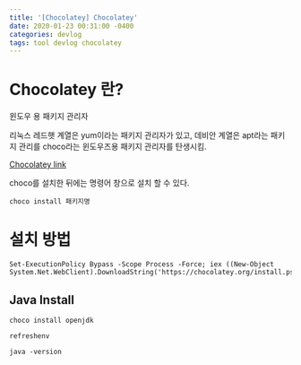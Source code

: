 ```yaml
---
title: '[Chocolatey] Chocolatey'
date: 2020-01-23 00:31:00 -0400
categories: devlog
tags: tool devlog chocolatey
---
```


# Chocolatey 란?
윈도우 용 패키지 관리자

리눅스 레드햇 계열은 yum이라는 패키지 관리자가 있고, 데비안 계열은 apt라는 패키지 관리를 choco라는 윈도우즈용 패키지 관리자를 탄생시킴.

[Chocolatey link](https://chocolatey.org/)

choco를 설치한 뒤에는 명령어 창으로 설치 할 수 있다.
```
choco install 패키지명
```

# 설치 방법
```
Set-ExecutionPolicy Bypass -Scope Process -Force; iex ((New-Object System.Net.WebClient).DownloadString('https://chocolatey.org/install.ps1'))
```

## Java Install
```
choco install openjdk

refreshenv

java -version


```